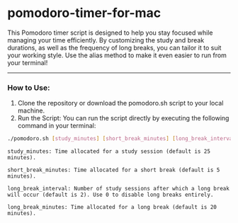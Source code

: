 # pomodoro-timer-for-mac
This Pomodoro timer script is designed to help you stay focused while managing your time efficiently. By customizing the study and break durations, as well as the frequency of long breaks, you can tailor it to suit your working style. Use the alias method to make it even easier to run from your terminal!

---

### How to Use:
1. Clone the repository or download the pomodoro.sh script to your local machine.
2. Run the Script: You can run the script directly by executing the following command in your terminal:
```sh
./pomodoro.sh [study_minutes] [short_break_minutes] [long_break_interval] [long_break_minutes]
```
    study_minutes: Time allocated for a study session (default is 25 minutes).

    short_break_minutes: Time allocated for a short break (default is 5 minutes).

    long_break_interval: Number of study sessions after which a long break will occur (default is 2). Use 0 to disable long breaks entirely.

    long_break_minutes: Time allocated for a long break (default is 20 minutes).
